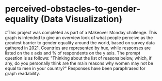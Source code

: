 # perceived-obstacles-to-gender-equality (Data Visualization)
#This project was completed as part of a Makeover Monday challenge. This graph is intended to give an overview look of what people perceive as the greatest barrier to gender equality around the world, based on survey data gathered in 2021. Countries are represented by hue, while responses are listed on the x axis and % of respondents on the y axis. The prompt question is as follows: "Thinking about the list of reasons below, which, if any, do you personally think are the main reasons why women may not be equal to men in your country?" Responses have been paraphrased for graph readability.
